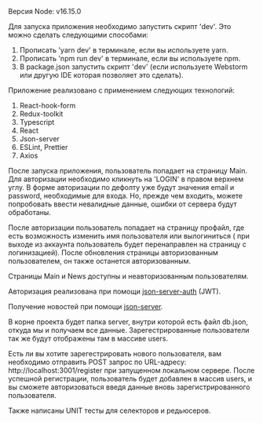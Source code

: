Версия Node: v16.15.0

Для запуска приложения необходимо запустить скрипт 'dev'. Это можно сделать следующими способами:
1. Прописать 'yarn dev' в терминале, если вы используете yarn.
2. Прописать 'npm run dev' в терминале, если вы используете npm.
3. В package.json запустить скрипт 'dev' (если используете Webstorm или другую IDE которая позволяет это сделать).

Приложение реализовано с применением следующих технологий:
1. React-hook-form
2. Redux-toolkit
3. Typescript
4. React
5. Json-server
6. ESLint, Prettier
7. Axios


После запуска приложения, пользователь попадает на страницу Main. Для авторизации необходимо кликнуть на 'LOGIN' в правом верхнем углу. В форме авторизации по дефолту уже будут значения email и password, необходимые для входа. Но, прежде чем входить, можете попробовать ввести невалидные данные, ошибки от сервера будут обработаны.

После авторизации пользователь попадает на страницу профайл, где есть возможность изменить имя пользователя или вылогиниться ( при выходе из аккаунта пользователь будет перенаправлен на страницу с логинизацией). После обновления страницы авторизованным пользователем, он также останется авторизованным.

Страницы Main и News доступны и неавторизованным пользователям.

Авторизация реализована при помощи [json-server-auth](https://www.npmjs.com/package/json-server-auth) (JWT).

Получение новостей при помощи [json-server](https://www.npmjs.com/package/json-server).

В корне проекта будет папка server, внутри которой есть файл db.json, откуда мы и получаем все данные. Зарегестрированные пользователи так же будут отображены там в массиве users. 

Есть ли вы хотите зарегестрировать нового пользователя, вам необходимо отправить POST запрос по URL-адресу: http://localhost:3001/register при запущенном локальном сервере. После успешной регистрации, пользователь будет добавлен в массив users,  и вы сможете авторизоваться введя данные вновь зарегистрированного пользователя.

Также написаны UNIT тесты для селекторов и редьюсеров.



